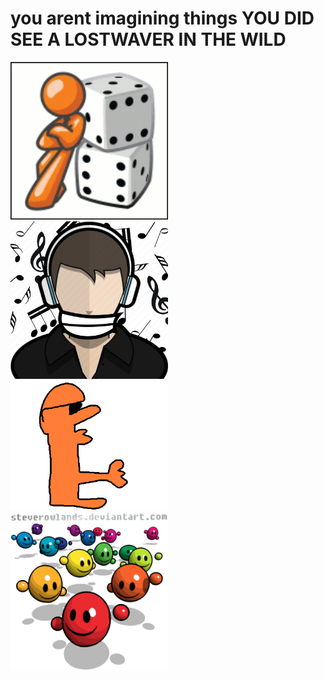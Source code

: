 # you arent imagining things YOU DID SEE A LOSTWAVER IN THE WILD

<img src="/just a game.gif" width="50%"/>

<img src="/Vde_F6DS_400x400.jpg" width="50%"/>

<img src="/GgfIseXWIAAFriP.png" width="50%"/>

<img src="/JoyousFestivity.gif" width="50%"/>
